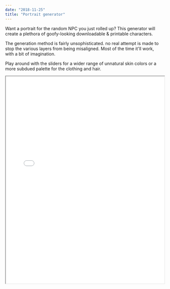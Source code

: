 ```yaml
---
date: "2018-11-25"
title: "Portrait generator"
---
```


Want a portrait for the random NPC you just rolled up? This generator will create a plethora of goofy-looking downloadable & printable characters.

The generation method is fairly unsophisticated. no real attempt is made to stop the various layers from being misaligned. Most of the time it'll work, with a bit of imagination.

Play around with the sliders for a wider range of unnatural skin colors or a more subdued palette for the clothing and hair.

<iframe src="/tools/portrait/headless" width="512" height="670"></iframe>

